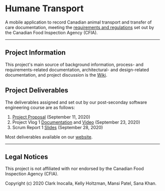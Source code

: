 # Humane Transport

A mobile application to record Canadian animal transport and transfer of care documentation, meeting the [requirements and regulations](https://www.inspection.gc.ca/animal-health/humane-transport/eng/1300460032193/1300460096845) set out by the Canadian Food Inspection Agency (CFIA).

***

## Project Information

This project's main source of background information, process- and requirements-related documentation, architectural- and design-related documentation, and project discussion is the [Wiki](https://github.com/holtzmak/Humane-Transport/wiki).

## Project Deliverables 

The deliverables assigned and set out by our post-seconday software engineering course are as follows:
1. [Project Proposal](https://github.com/holtzmak/Humane-Transport/wiki/Project-Proposal-Document) (September 11, 2020)
1. Project Vlog 1 [Documentation](https://github.com/holtzmak/Humane-Transport/wiki/Project-Vlog-1-Documentation) and [Video](https://www.youtube.com/watch?v=yEHSdMMVPaU) (September 23, 2020)
1. Scrum Report 1 [Slides](https://sanakhan1997.github.io/Humane-Transport/) (September 28, 2020)

Most deliverables available on our [website](https://sanakhan1997.github.io/Humane-Transport/).

***

## Legal Notices

This project is not affiliated with nor endorsed by the Canadian Food Inspection Agency (CFIA).

Copyright (c) 2020 Clark Inocalla, Kelly Holtzman, Mansi Patel, Sana Khan.
